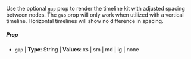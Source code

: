 Use the optional `gap` prop to render the timeline kit with adjusted spacing between nodes. The `gap` prop will only work when utilized with a vertical timeline. Horizontal timelines will show no difference in spacing.

##### Prop

*  `gap` | **Type**: String | **Values**: xs | sm | md | lg | none

